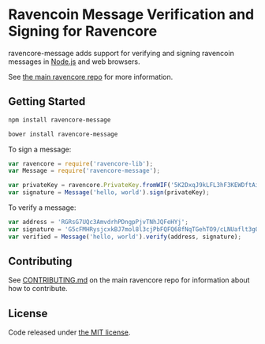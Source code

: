 # Ravencoin Message Verification and Signing for Ravencore




ravencore-message adds support for verifying and signing ravencoin messages in [Node.js](http://nodejs.org/) and web browsers.

See [the main ravencore repo](https://github.com/RavenDevKit/ravencore) for more information.

## Getting Started

```sh
npm install ravencore-message
```

```sh
bower install ravencore-message
```

To sign a message:

```javascript
var ravencore = require('ravencore-lib');
var Message = require('ravencore-message');

var privateKey = ravencore.PrivateKey.fromWIF('5K2DxqJ9kLFL3hF3KEWDftAig3TyAXenDxpr27PaLBieuSFo5PQ');
var signature = Message('hello, world').sign(privateKey);
```

To verify a message:

```javascript
var address = 'RGRsG7UQc3AmvdrhPDngpPjvTNhJQFeHYj';
var signature = 'G5cFMHRysjcxkBJ7mol8l3cjPbFQFQ68fNqTGehTO9/cLNUaflt3gQT//yAUp5fqWF0snDlZYkXJoooazBicRTg=';
var verified = Message('hello, world').verify(address, signature);
```

## Contributing

See [CONTRIBUTING.md](https://github.com/RavenDevKit/ravencore/blob/master/CONTRIBUTING.md) on the main ravencore repo for information about how to contribute.

## License

Code released under [the MIT license](https://github.com/RavenDevKit/ravencore/blob/master/LICENSE).
